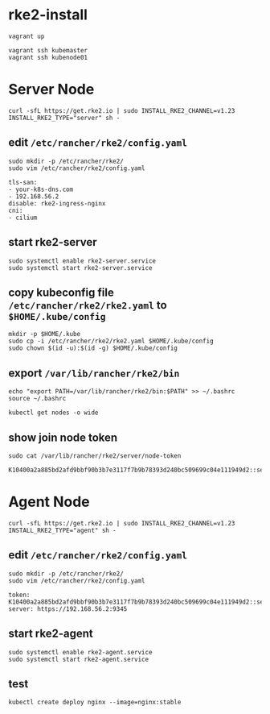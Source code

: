 # rke2-install


```
vagrant up
```
```
vagrant ssh kubemaster
vagrant ssh kubenode01
```



# Server Node
```
curl -sfL https://get.rke2.io | sudo INSTALL_RKE2_CHANNEL=v1.23  INSTALL_RKE2_TYPE="server" sh -
```

## edit ```/etc/rancher/rke2/config.yaml```
```
sudo mkdir -p /etc/rancher/rke2/
sudo vim /etc/rancher/rke2/config.yaml
```
```
tls-san:
- your-k8s-dns.com
- 192.168.56.2
disable: rke2-ingress-nginx
cni:
- cilium
```

## start rke2-server
```
sudo systemctl enable rke2-server.service
sudo systemctl start rke2-server.service
```


## copy kubeconfig file ```/etc/rancher/rke2/rke2.yaml``` to ```$HOME/.kube/config```
```
mkdir -p $HOME/.kube
sudo cp -i /etc/rancher/rke2/rke2.yaml $HOME/.kube/config
sudo chown $(id -u):$(id -g) $HOME/.kube/config
```


## export ```/var/lib/rancher/rke2/bin```

```
echo "export PATH=/var/lib/rancher/rke2/bin:$PATH" >> ~/.bashrc
source ~/.bashrc
```

```
kubectl get nodes -o wide
```

## show join node token
```
sudo cat /var/lib/rancher/rke2/server/node-token
```
```
K10400a2a885bd2afd9bbf90b3b7e3117f7b9b78393d240bc509699c04e111949d2::server:9b27c71333958cefa9c31ca3c4c3a674
```


# Agent Node
```
curl -sfL https://get.rke2.io | sudo INSTALL_RKE2_CHANNEL=v1.23  INSTALL_RKE2_TYPE="agent" sh -
```

## edit ```/etc/rancher/rke2/config.yaml```
```
sudo mkdir -p /etc/rancher/rke2/
sudo vim /etc/rancher/rke2/config.yaml
```
```
token: K10400a2a885bd2afd9bbf90b3b7e3117f7b9b78393d240bc509699c04e111949d2::server:9b27c71333958cefa9c31ca3c4c3a674
server: https://192.168.56.2:9345
```

## start rke2-agent
```
sudo systemctl enable rke2-agent.service
sudo systemctl start rke2-agent.service
```



## test
```
kubectl create deploy nginx --image=nginx:stable
```